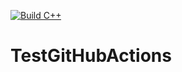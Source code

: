 [![Build C++](https://github.com/collinsjacob127/TestGitHubActions/actions/workflows/main.yml/badge.svg?branch=main)](https://github.com/collinsjacob127/TestGitHubActions/actions/workflows/main.yml)

# TestGitHubActions
